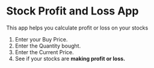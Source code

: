 # Stock Profit and Loss App 
This app helps you calculate profit or loss on your stocks

1. Enter your Buy Price.
2. Enter the Quantity bought.
3. Enter the Current Price. 
4. See if your stocks are **making profit or loss.**


